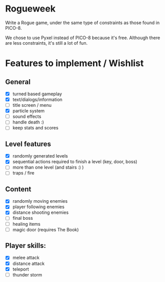 # Rogueweek

Write a Rogue game, under the same type of constraints as those found in PICO-8.

We chose to use Pyxel instead of PICO-8 because it's free. Although there are
less constraints, it's still a lot of fun.


# Features to implement / Wishlist

## General
- [X] turned based gameplay
- [X] text/dialogs/information
- [ ] title screen / menu
- [X] particle system
- [ ] sound effects
- [ ] handle death :)
- [ ] keep stats and scores
 
## Level features
- [X] randomly generated levels
- [X] sequential actions required to finish a level (key, door, boss)
- [ ] more than one level (and stairs :) )
- [ ] traps / fire

## Content
- [X] randomly moving enemies
- [X] player following enemies
- [X] distance shooting enemies
- [ ] final boss
- [ ] healing items
- [ ] magic door (requires The Book)

## Player skills:
- [X] melee attack
- [X] distance attack
- [X] teleport
- [ ] thunder storm
